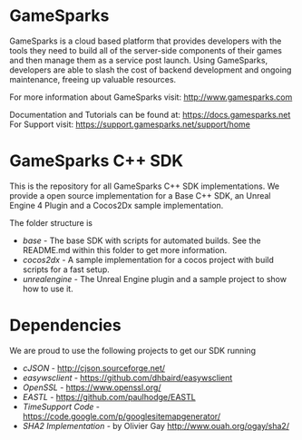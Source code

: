 # GameSparks

GameSparks is a cloud based platform that provides developers with the tools they need to build all of the server-side components of their games and then manage them as a service post launch.  Using GameSparks, developers are able to slash the cost of backend development and ongoing maintenance, freeing up valuable resources.

For more information about GameSparks visit: http://www.gamesparks.com

Documentation and Tutorials can be found at: https://docs.gamesparks.net
For Support visit: https://support.gamesparks.net/support/home  


# GameSparks C++ SDK 

This is the repository for all GameSparks C++ SDK implementations. We provide a open source implementation for a Base C++ SDK, an Unreal Engine 4 Plugin and a Cocos2Dx sample implementation.

The folder structure is 

* *base* - The base SDK with scripts for automated builds. See the README.md within this folder to get more information.
* *cocos2dx* - A sample implementation for a cocos project with build scripts for a fast setup.
* *unrealengine* - The Unreal Engine plugin and a sample project to show how to use it.

# Dependencies

We are proud to use the following projects to get our SDK running

* *cJSON* - http://cjson.sourceforge.net/
* *easywsclient* - https://github.com/dhbaird/easywsclient
* *OpenSSL* - https://www.openssl.org/
* *EASTL* - https://github.com/paulhodge/EASTL
* *TimeSupport Code* - https://code.google.com/p/googlesitemapgenerator/
* *SHA2 Implementation* - by Olivier Gay http://www.ouah.org/ogay/sha2/
